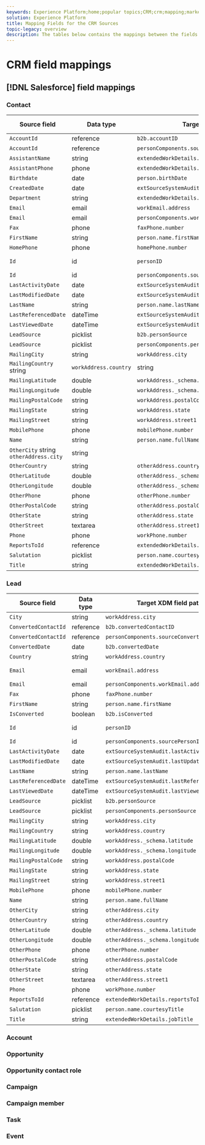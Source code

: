 ```yaml
---
keywords: Experience Platform;home;popular topics;CRM;crm;mapping;marketo;B2B;b2b
solution: Experience Platform
title: Mapping Fields for the CRM Sources
topic-legacy: overview
description: The tables below contains the mappings between the fields in CRM sources and their corresponding XDM fields.
---
```

# CRM field mappings

## [!DNL Salesforce] field mappings

### Contact

| Source field | Data type | Target XDM field path | Data type | Notes |
| --- | --- | --- | --- | --- |
| `AccountId` | reference | `b2b.accountID` | string |
| `AccountId` | reference | `personComponents.sourceAccountID` | string
| `AssistantName` | string | `extendedWorkDetails.assistantDetails.name.fullName` | string |
| `AssistantPhone` | phone | `extendedWorkDetails.assistantDetails.phone.number` | string |
| `Birthdate` | date | `person.birthDate` | date |
| `CreatedDate` | date | `extSourceSystemAudit.createdDate` | dateTime |
| `Department` | string | `extendedWorkDetails.departments` | string |
| `Email` | email| `workEmail.address` | string |
| `Email` | email | `personComponents.workEmail.address` | string |
| `Fax` | phone | `faxPhone.number` | string |
| `FirstName` | string | `person.name.firstName` | string |
| `HomePhone` | phone | `homePhone.number` | string |
| `Id` | id | `personID` | string | Primary identity |
| `Id` | id | `personComponents.sourcePersonID` | string |
| `LastActivityDate` | date | `extSourceSystemAudit.lastActivityDate` | dateTime |
| `LastModifiedDate` | date | `extSourceSystemAudit.lastUpdatedDate` | dateTime |
| `LastName` | string | `person.name.lastName` | string |
| `LastReferencedDate` | dateTime | `extSourceSystemAudit.lastReferencedDate` | dateTime |
| `LastViewedDate` | dateTime | `extSourceSystemAudit.lastViewedDate` | dateTime |
| `LeadSource` | picklist | `b2b.personSource` | string |
| `LeadSource` | picklist | `personComponents.personSource` | string |
| `MailingCity` | string | `workAddress.city` | string |
| `MailingCountry` string | `workAddress.country` | string |
| `MailingLatitude` | double | `workAddress._schema.latitude`| double |
| `MailingLongitude` | double | `workAddress._schema.longitude` | double |
| `MailingPostalCode` | string | `workAddress.postalCode` | string |
| `MailingState` | string | `workAddress.state` | string |
| `MailingStreet` | string | `workAddress.street1` | string |
| `MobilePhone` | phone | `mobilePhone.number` | string |
| `Name` | string | `person.name.fullName` | string |
| `OtherCity` string `otherAddress.city` | string |
| `OtherCountry` | string | `otherAddress.country` | string |
| `OtherLatitude` | double | `otherAddress._schema.latitude` | double |
| `OtherLongitude` | double | `otherAddress._schema.longitude` | double |
| `OtherPhone` | phone | `otherPhone.number` | string |
| `OtherPostalCode` | string | `otherAddress.postalCode` | string |
| `OtherState` | string | `otherAddress.state` | string |
| `OtherStreet` | textarea | `otherAddress.street1` | string |
| `Phone`| phone | `workPhone.number` | string |
| `ReportsToId` | reference | `extendedWorkDetails.reportsToID` | string |
| `Salutation` | picklist | `person.name.courtesyTitle` | string |
| `Title` | string | `extendedWorkDetails.jobTitle` | string |

### Lead

| Source field | Data type | Target XDM field path | Data type | Notes |
| --- | --- | --- | --- | --- |
| `City` | string | `workAddress.city` | string |
| `ConvertedContactId` | reference | `b2b.convertedContactID` | string |
| `ConvertedContactId` | reference | `personComponents.sourceConvertedContactID` | string |
| `ConvertedDate` | date | `b2b.convertedDate` | dateTime |
| `Country` | string | `workAddress.country` | string |
| `Email` | email | `workEmail.address` | string | Secondary identity |
| `Email` | email | `personComponents.workEmail.address` | string |
| `Fax` | phone | `faxPhone.number` | string |
| `FirstName` | string | `person.name.firstName` | string |
| `IsConverted` | boolean | `b2b.isConverted` | boolean |
| `Id` | id | `personID` | string | Primary identity |
| `Id` | id | `personComponents.sourcePersonID` | string |
| `LastActivityDate` | date | `extSourceSystemAudit.lastActivityDate` | dateTime |
| `LastModifiedDate` | date | `extSourceSystemAudit.lastUpdatedDate` | dateTime |
| `LastName` | string | `person.name.lastName` | string |
| `LastReferencedDate` | dateTime | `extSourceSystemAudit.lastReferencedDate` | dateTime |
| `LastViewedDate` | dateTime | `extSourceSystemAudit.lastViewedDate` | dateTime |
| `LeadSource` | picklist | `b2b.personSource` | string |
| `LeadSource` | picklist | `personComponents.personSource` | string |
| `MailingCity` | string | `workAddress.city` | string |
| `MailingCountry` | string | `workAddress.country` | string |
| `MailingLatitude` | double | `workAddress._schema.latitude` | double |
| `MailingLongitude` | double | `workAddress._schema.longitude` | double |
| `MailingPostalCode` | string | `workAddress.postalCode` | string |
| `MailingState` | string | `workAddress.state` | string |
| `MailingStreet` | string | `workAddress.street1` | string |
| `MobilePhone` | phone | `mobilePhone.number` | string |
| `Name` | string | `person.name.fullName` | string |
| `OtherCity` | string | `otherAddress.city` | string |
| `OtherCountry` | string | `otherAddress.country` | string |
| `OtherLatitude` | double | `otherAddress._schema.latitude` | double |
| `OtherLongitude` | double | `otherAddress._schema.longitude` | double |
| `OtherPhone` | phone | `otherPhone.number` | string |
| `OtherPostalCode` | string | `otherAddress.postalCode` | string |
| `OtherState` | string | `otherAddress.state` | string |
| `OtherStreet` | textarea | `otherAddress.street1` | string |
| `Phone` | phone | `workPhone.number` | string |
| `ReportsToId` | reference | `extendedWorkDetails.reportsToID` | string |
| `Salutation` | picklist | `person.name.courtesyTitle` | string |
| `Title` | string | `extendedWorkDetails.jobTitle` | string |

### Account

### Opportunity

### Opportunity contact role

### Campaign

### Campaign member

### Task

### Event